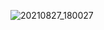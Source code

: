 ![20210827_180027](https://user-images.githubusercontent.com/88355133/131101970-7b3c3fc7-2e68-46e9-b7a7-bf5407df45ed.png)

